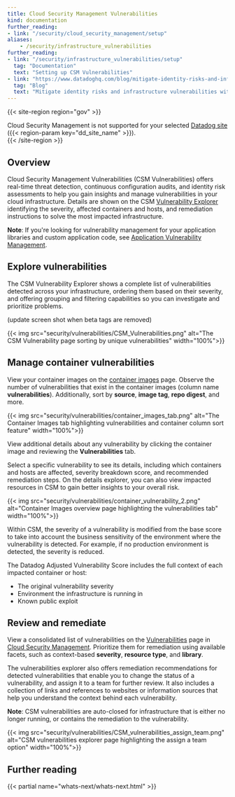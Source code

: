 ```yaml
---
title: Cloud Security Management Vulnerabilities
kind: documentation
further_reading:
- link: "/security/cloud_security_management/setup"
aliases:
    - /security/infrastructure_vulnerabilities
further_reading:
- link: "/security/infrastructure_vulnerabilities/setup"
  tag: "Documentation"
  text: "Setting up CSM Vulnerabilities"
- link: "https://www.datadoghq.com/blog/mitigate-identity-risks-and-infrastructure-vulnerabilities-with-datadog/"
  tag: "Blog"
  text: "Mitigate identity risks and infrastructure vulnerabilities with Datadog Cloud Security Management"
---
```


{{< site-region region="gov" >}}
<div class="alert alert-warning">Cloud Security Management is not supported for your selected <a href="/getting_started/site">Datadog site</a> ({{< region-param key="dd_site_name" >}}).</div>
{{< /site-region >}}

## Overview

Cloud Security Management Vulnerabilities (CSM Vulnerabilities) offers real-time threat detection, continuous configuration audits, and identity risk assessments to help you gain insights and manage vulnerabilities in your cloud infrastructure. Details are shown on the CSM [Vulnerability Explorer][1] identifying the severity, affected containers and hosts, and remediation instructions to solve the most impacted infrastructure.

**Note**: If you're looking for vulnerability management for your application libraries and custom application code, see [Application Vulnerability Management][5].

## Explore vulnerabilities
The CSM Vulnerability Explorer shows a complete list of vulnerabilities detected across your infrastructure, ordering them based on their severity, and offering grouping and filtering capabilities so you can investigate and prioritize problems. 

(update screen shot when beta tags are removed)

{{< img src="security/vulnerabilities/CSM_Vulnerabilities.png" alt="The CSM Vulnerability page sorting by unique vulnerabilities" width="100%">}}

## Manage container vulnerabilities

View your container images on the [container images][2] page. 
Observe the number of vulnerabilities that exist in the container images (column name **vulnerabilities**). Additionally, sort by **source**, **image tag**, **repo digest**, and more.

{{< img src="security/vulnerabilities/container_images_tab.png" alt="The Container Images tab highlighting vulnerabilities and container column sort feature" width="100%">}}

View additional details about any vulnerability by clicking the container image and reviewing the **Vulnerabilities** tab.

Select a specific vulnerability to see its details, including which containers and hosts are affected, severity breakdown score, and recommended remediation steps. On the details explorer, you can also view impacted resources in CSM to gain better insights to your overall risk.

{{< img src="security/vulnerabilities/container_vulnerability_2.png" alt="Container Images overview page highlighting the vulnerabilities tab" width="100%">}}

Within CSM, the severity of a vulnerability is modified from the base score to take into account the business sensitivity of the environment where the vulnerability is detected. For example, if no production environment is detected, the severity is reduced.

The Datadog Adjusted Vulnerability Score includes the full context of each impacted container or host:

- The original vulnerability severity
- Environment the infrastructure is running in
- Known public exploit

## Review and remediate

View a consolidated list of vulnerabilities on the [Vulnerabilities][1] page in [Cloud Security Management][3]. Prioritize them for remediation using available facets, such as context-based **severity**, **resource type**, and **library**.</br>

The vulnerabilities explorer also offers remediation recommendations for detected vulnerabilities that enable you to change the status of a vulnerability, and assign it to a team for further review. It also includes a collection of links and references to websites or information sources that help you understand the context behind each vulnerability.

**Note**: CSM vulnerabilities are auto-closed for infrastructure that is either no longer running, or contains the remediation to the vulnerability.

{{< img src="security/vulnerabilities/CSM_vulnerabilities_assign_team.png" alt="CSM vulnerabilities explorer page highlighting the assign a team option" width="100%">}}

[1]: https://app.datadoghq.com/security/infra-vulnerability
[2]: https://app.datadoghq.com/containers/images
[3]: https://app.datadoghq.com/security/csm
[4]: https://app.datadoghq.com/security/infra-vulnerability?query=asset_type%3AHost&group=none
[5]: /security/application_security/vulnerability_management/
[6]: https://app.datadoghq.com/security/issues
[7]: /security/misconfigurations/
[8]: /security/identity_risks/

## Further reading

{{< partial name="whats-next/whats-next.html" >}}
